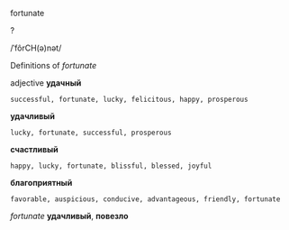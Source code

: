 fortunate

?

/ˈfôrCH(ə)nət/

Definitions of _fortunate_

adjective
**удачный**

    successful, fortunate, lucky, felicitous, happy, prosperous
**удачливый**

    lucky, fortunate, successful, prosperous
**счастливый**

    happy, lucky, fortunate, blissful, blessed, joyful
**благоприятный**

    favorable, auspicious, conducive, advantageous, friendly, fortunate

_fortunate_
**удачливый**, **повезло**